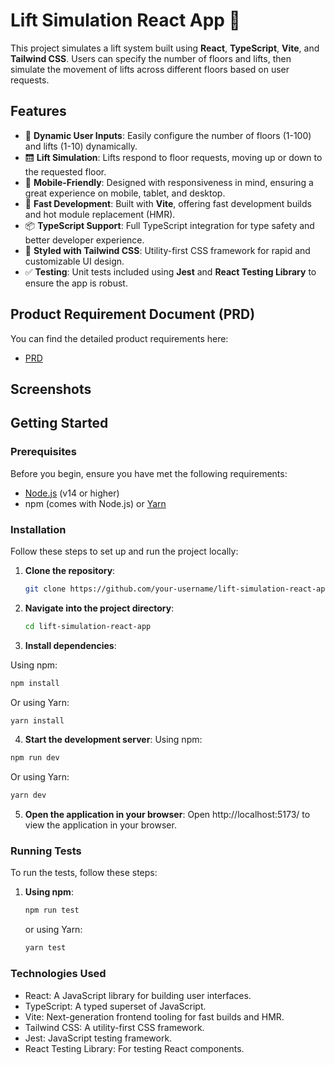 # Lift Simulation React App 🚀

This project simulates a lift system built using **React**, **TypeScript**, **Vite**, and **Tailwind CSS**. Users can specify the number of floors and lifts, then simulate the movement of lifts across different floors based on user requests.

## Features

- 🏢 **Dynamic User Inputs**: Easily configure the number of floors (1-100) and lifts (1-10) dynamically.
- 🛗 **Lift Simulation**: Lifts respond to floor requests, moving up or down to the requested floor.
- 📱 **Mobile-Friendly**: Designed with responsiveness in mind, ensuring a great experience on mobile, tablet, and desktop.
- 🚀 **Fast Development**: Built with **Vite**, offering fast development builds and hot module replacement (HMR).
- 📦 **TypeScript Support**: Full TypeScript integration for type safety and better developer experience.
- 🎨 **Styled with Tailwind CSS**: Utility-first CSS framework for rapid and customizable UI design.
- ✅ **Testing**: Unit tests included using **Jest** and **React Testing Library** to ensure the app is robust.

## Product Requirement Document (PRD)

You can find the detailed product requirements here:
- [PRD](https://docs.google.com/document/d/1lJIF6IbCAwHjpnMXaLo6taXAJJSyObqLHW7sPuO_K0E/edit?usp=sharing)

## Screenshots

<!-- Add your screenshots here -->
<!-- Example:
![Screenshot 1](./screenshots/screenshot1.png)
![Screenshot 2](./screenshots/screenshot2.png)
-->

## Getting Started

### Prerequisites

Before you begin, ensure you have met the following requirements:

- [Node.js](https://nodejs.org/) (v14 or higher)
- npm (comes with Node.js) or [Yarn](https://yarnpkg.com/)

### Installation

Follow these steps to set up and run the project locally:

1. **Clone the repository**:
   ```bash
   git clone https://github.com/your-username/lift-simulation-react-app.git

2. **Navigate into the project directory**:
   ```bash
   cd lift-simulation-react-app

3. **Install dependencies**:

 Using npm:

```bash
npm install
```
Or using Yarn:
```bash
yarn install
```

4. **Start the development server**:
Using npm:
```bash
npm run dev
```
Or using Yarn:
```bash
yarn dev
```

5. **Open the application in your browser**:
Open http://localhost:5173/ to view the application in your browser.

### Running Tests

To run the tests, follow these steps:

1. **Using npm**:
   ```bash
   npm run test
   ``` 
   or using Yarn:
   ```bash
   yarn test
   ```
### Technologies Used
- React: A JavaScript library for building user interfaces.
- TypeScript: A typed superset of JavaScript.
- Vite: Next-generation frontend tooling for fast builds and HMR.
- Tailwind CSS: A utility-first CSS framework.
- Jest: JavaScript testing framework.
- React Testing Library: For testing React components.